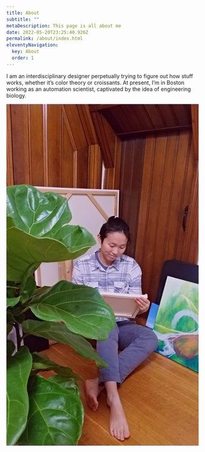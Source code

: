 ```yaml
---
title: About
subtitle: ""
metaDescription: This page is all about me
date: 2022-05-20T23:25:40.926Z
permalink: /about/index.html
eleventyNavigation:
  key: About
  order: 1
---
```

I am an interdisciplinary designer perpetually trying to figure out how stuff works, whether it’s color theory or croissants. At present, I’m in Boston working as an automation scientist, captivated by the idea of engineering biology.

![Beck sitting in the corner of a room, smiling as they look down at a canvas. There are canvases around them and a plant in front of them.](/static/img/20220214_213029_0000.png)